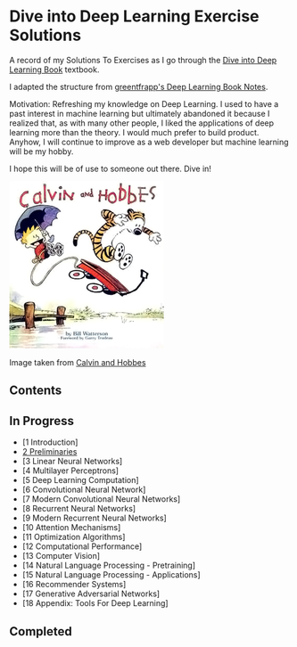 # Dive into Deep Learning Exercise Solutions

A record of my Solutions To Exercises as I go through the [Dive into Deep Learning Book](http://d2l.ai/) textbook.

I adapted the structure from [greentfrapp's Deep Learning Book Notes](https://github.com/greentfrapp/deep-learning-book-notes).

Motivation: Refreshing my knowledge on Deep Learning. I used to have a past interest in machine learning but ultimately abandoned it because I realized that, as with many other people, I liked the applications of deep learning more than the theory. I would much prefer to build product. Anyhow, I will continue to improve as a web developer but machine learning will be my hobby.

I hope this will be of use to someone out there. Dive in!

![Dive in!](./dive_in.jpg)

Image taken from [Calvin and Hobbes](GoComics.com/CalvinAndHobbes)

## Contents

## In Progress

- [1 Introduction]
- [2 Preliminaries](https://github.com/j0/d2l-exercise-solutions/2-Preliminaries)
- [3 Linear Neural Networks]
- [4 Multilayer Perceptrons]
- [5 Deep Learning Computation]
- [6 Convolutional Neural Network]
- [7 Modern Convolutional Neural Networks]
- [8 Recurrent Neural Networks]
- [9 Modern Recurrent Neural Networks]
- [10 Attention Mechanisms]
- [11 Optimization Algorithms]
- [12 Computational Performance]
- [13 Computer Vision]
- [14 Natural Language Processing - Pretraining]
- [15 Natural Language Processing - Applications]
- [16 Recommender Systems]
- [17 Generative Adversarial Networks]
- [18 Appendix: Tools For Deep Learning]

## Completed
